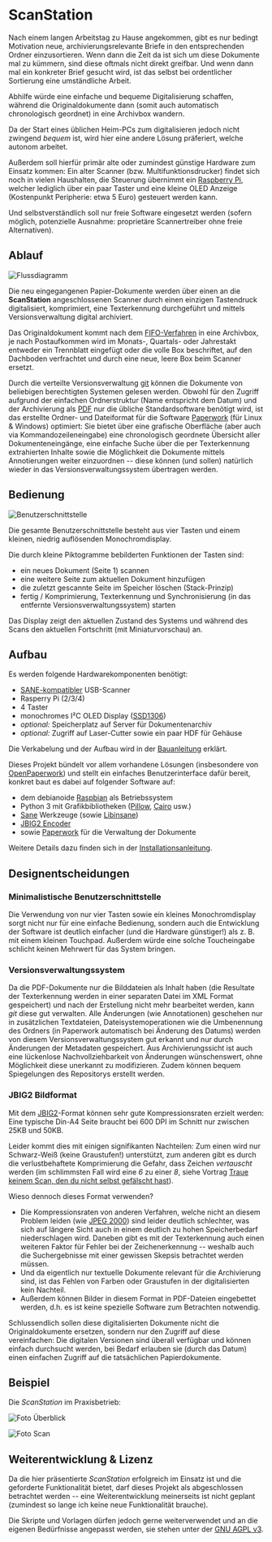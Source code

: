 ScanStation
===========

Nach einem langen Arbeitstag zu Hause angekommen, gibt es nur bedingt Motivation neue, archivierungsrelevante Briefe in den entsprechenden Ordner einzusortieren.
Wenn dann die Zeit da ist sich um diese Dokumente mal zu kümmern, sind diese oftmals nicht direkt greifbar.
Und wenn dann mal ein konkreter Brief gesucht wird, ist das selbst bei ordentlicher Sortierung eine umständliche Arbeit.

Abhilfe würde eine einfache und bequeme Digitalisierung schaffen, während die Originaldokumente dann (somit auch automatisch chronologisch geordnet) in eine Archivbox wandern.

Da der Start eines üblichen Heim-PCs zum digitalisieren jedoch nicht zwingend *bequem* ist, wird hier eine andere Lösung präferiert, welche autonom arbeitet.

Außerdem soll hierfür primär alte oder zumindest günstige Hardware zum Einsatz kommen:
Ein alter Scanner (bzw. Multifunktionsdrucker) findet sich noch in vielen Haushalten, die Steuerung übernimmt ein [Raspberry Pi](https://de.wikipedia.org/wiki/Raspberry_Pi), welcher lediglich über ein paar Taster und eine kleine OLED Anzeige (Kostenpunkt Peripherie: etwa 5 Euro) gesteuert werden kann.

Und selbstverständlich soll nur freie Software eingesetzt werden (sofern möglich, potenzielle Ausnahme: proprietäre Scannertreiber ohne freie Alternativen).


Ablauf
------

![Flussdiagramm](./images/flow.svg)

Die neu eingegangenen Papier-Dokumente werden über einen an die **ScanStation** angeschlossenen Scanner durch einen einzigen Tastendruck digitalisiert, komprimiert, eine Texterkennung durchgeführt und mittels Versionsverwaltung digital archiviert.

Das Originaldokument kommt nach dem [FIFO-Verfahren](https://de.wikipedia.org/wiki/First_In_%E2%80%93_First_Out) in eine Archivbox, je nach Postaufkommen wird im Monats-, Quartals- oder Jahrestakt entweder ein Trennblatt eingefügt oder die volle Box beschriftet, auf den Dachboden verfrachtet und durch eine neue, leere Box beim Scanner ersetzt.

Durch die verteilte Versionsverwaltung [git](https://de.wikipedia.org/wiki/Git) können die Dokumente von beliebigen berechtigten Systemen gelesen werden.
Obwohl für den Zugriff aufgrund der einfachen Ordnerstruktur (Name entspricht dem Datum) und der Archivierung als [PDF](https://de.wikipedia.org/wiki/Portable_Document_Format) nur die übliche Standardsoftware benötigt wird, ist das erstellte Ordner- und Dateiformat für die Software [Paperwork](https://openpaper.work/) (für Linux & Windows) optimiert:
Sie bietet über eine grafische Oberfläche (aber auch via Kommandozeileneingabe) eine chronologisch geordnete Übersicht aller Dokumenteneingänge, eine einfache Suche über die per Texterkennung extrahierten Inhalte sowie die Möglichkeit die Dokumente mittels Annotierungen weiter einzuordnen -- diese können (und sollen) natürlich wieder in das Versionsverwaltungssystem übertragen werden.


Bedienung
---------

![Benutzerschnittstelle](./images/interface.svg)

Die gesamte Benutzerschnittstelle besteht aus vier Tasten und einem kleinen, niedrig auflösenden Monochromdisplay.

Die durch kleine Piktogramme bebilderten Funktionen der Tasten sind:
 * ein neues Dokument (Seite 1) scannen 
 * eine weitere Seite zum aktuellen Dokument hinzufügen
 * die zuletzt gescannte Seite im Speicher löschen (Stack-Prinzip)
 * fertig / Komprimierung, Texterkennung und Synchronisierung (in das entfernte Versionsverwaltungssystem) starten

Das Display zeigt den aktuellen Zustand des Systems und während des Scans den aktuellen Fortschritt (mit Miniaturvorschau) an.


Aufbau
------

Es werden folgende Hardwarekomponenten benötigt:

 * [SANE-kompatibler](http://www.sane-project.org/sane-supported-devices.html) USB-Scanner
 * Rasperry Pi (2/3/4)
 * 4 Taster
 * monochromes I²C OLED Display ([SSD1306](https://cdn-shop.adafruit.com/datasheets/SSD1306.pdf))
 * *optional:* Speicherplatz auf Server für Dokumentenarchiv
 * *optional:* Zugriff auf Laser-Cutter sowie ein paar HDF für Gehäuse

Die Verkabelung und der Aufbau wird in der [Bauanleitung](BUILD.md) erklärt.


Dieses Projekt bündelt vor allem vorhandene Lösungen (insbesondere von [OpenPaperwork](https://gitlab.gnome.org/World/OpenPaperwork)) und stellt ein einfaches Benutzerinterface dafür bereit, konkret baut es dabei auf folgender Software auf:

 * dem debianoide [Raspbian](https://www.raspberrypi.org/software/operating-systems/) als Betriebssystem
 * Python 3 mit Grafikbibliotheken ([Pillow](https://pillow.readthedocs.io/en/latest/), [Cairo](https://pycairo.readthedocs.io/en/latest/) usw.)
 * [Sane](http://www.sane-project.org/) Werkzeuge (sowie [Libinsane](https://gitlab.gnome.org/World/OpenPaperwork/libinsane))
 * [JBIG2 Encoder](https://github.com/agl/jbig2enc)
 * sowie [Paperwork](https://openpaper.work/) für die Verwaltung der Dokumente

Weitere Details dazu finden sich in der [Installationsanleitung](INSTALL.md).


Designentscheidungen
--------------------

### Minimalistische Benutzerschnittstelle

Die Verwendung von nur vier Tasten sowie ein kleines Monochromdisplay sorgt nicht nur für eine einfache Bedienung, sondern auch die Entwicklung der Software ist deutlich einfacher (und die Hardware günstiger!) als z. B. mit einem kleinen Touchpad.
Außerdem würde eine solche Toucheingabe schlicht keinen Mehrwert für das System bringen.

### Versionsverwaltungssystem

Da die PDF-Dokumente nur die Bilddateien als Inhalt haben (die Resultate der Texterkennung werden in einer separaten Datei im XML Format gespeichert) und nach der Erstellung nicht mehr bearbeitet werden, kann *git* diese gut verwalten.
Alle Änderungen (wie Annotationen) geschehen nur in zusätzlichen Textdateien, Dateisystemoperationen wie die Umbenennung des Ordners (in Paperwork automatisch bei Änderung des Datums) werden von diesem Versionsverwaltungssystem gut erkannt und nur durch Änderungen der Metadaten gespeichert. Aus Archivierungssicht ist auch eine lückenlose Nachvollziehbarkeit von Änderungen wünschenswert, ohne Möglichkeit diese unerkannt zu modifizieren. Zudem können bequem Spiegelungen des Repositorys erstellt werden.

### JBIG2 Bildformat

Mit dem [JBIG2](https://de.wikipedia.org/wiki/JBIG2)-Format können sehr gute Kompressionsraten erzielt werden: Eine typische Din-A4 Seite braucht bei 600 DPI im Schnitt nur zwischen 25KB und 50KB.

Leider kommt dies mit einigen signifikanten Nachteilen:
Zum einen wird nur Schwarz-Weiß (keine Graustufen!) unterstützt, zum anderen gibt es durch die verlustbehaftete Komprimierung die Gefahr, dass Zeichen *vertauscht* werden (im schlimmsten Fall wird eine *6* zu einer *8*, siehe Vortrag [Traue keinem Scan, den du nicht selbst gefälscht hast](http://www.dkriesel.com/blog/2013/0802_xerox-workcentres_are_switching_written_numbers_when_scanning)).

Wieso dennoch dieses Format verwenden?
 * Die Kompressionsraten von anderen Verfahren, welche nicht an diesem Problem leiden (wie [JPEG 2000](https://de.wikipedia.org/wiki/JPEG_2000)) sind leider deutlich schlechter, was sich auf längere Sicht auch in einem deutlich zu hohen Speicherbedarf niederschlagen wird. Daneben gibt es mit der Texterkennung auch einen weiteren Faktor für Fehler bei der Zeichenerkennung -- weshalb auch die Suchergebnisse mit einer gewissen Skepsis betrachtet werden müssen.
 * Und da eigentlich nur textuelle Dokumente relevant für die Archivierung sind, ist das Fehlen von Farben oder Graustufen in der digitalisierten kein Nachteil.
 * Außerdem können Bilder in diesem Format in PDF-Dateien eingebettet werden, d.h. es ist keine spezielle Software zum Betrachten notwendig.

Schlussendlich sollen diese digitalisierten Dokumente nicht die Originaldokumente ersetzen, sondern nur den Zugriff auf diese vereinfachen: Die digitalen Versionen sind überall verfügbar und können einfach durchsucht werden, bei Bedarf erlauben sie (durch das Datum) einen einfachen Zugriff auf die tatsächlichen Papierdokumente.


Beispiel
--------

Die *ScanStation* im Praxisbetrieb:

![Foto Überblick](./images/foto-full.jpg)

![Foto Scan](./images/foto-scan.jpg)


Weiterentwicklung & Lizenz
--------------------------

Da die hier präsentierte *ScanStation* erfolgreich im Einsatz ist und die geforderte Funktionalität bietet, darf dieses Projekt als abgeschlossen betrachtet werden -- eine Weiterentwicklung meinerseits ist nicht geplant (zumindest so lange ich keine neue Funktionalität brauche).

Die Skripte und Vorlagen dürfen jedoch gerne weiterverwendet und an die eigenen Bedürfnisse angepasst werden, sie stehen unter der [GNU AGPL v3](LICENSE.md).
